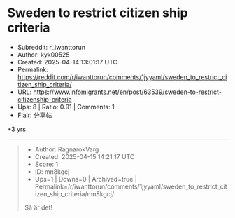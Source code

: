 # Sweden to restrict citizen ship criteria

- Subreddit: r_iwanttorun
- Author: kyk00525
- Created: 2025-04-14 13:01:17 UTC
- Permalink: https://reddit.com/r/iwanttorun/comments/1jyyaml/sweden_to_restrict_citizen_ship_criteria/
- URL: https://www.infomigrants.net/en/post/63539/sweden-to-restrict-citizenship-criteria
- Ups: 8 | Ratio: 0.91 | Comments: 1
- Flair: 分享帖


+3 yrs


---

> - Author: RagnarokVarg
> - Created: 2025-04-15 14:21:17 UTC
> - Score: 1
> - ID: mn8kgcj
> - Ups=1 | Downs=0 | Archived=true | Permalink=/r/iwanttorun/comments/1jyyaml/sweden_to_restrict_citizen_ship_criteria/mn8kgcj/
>
> Så är det!
